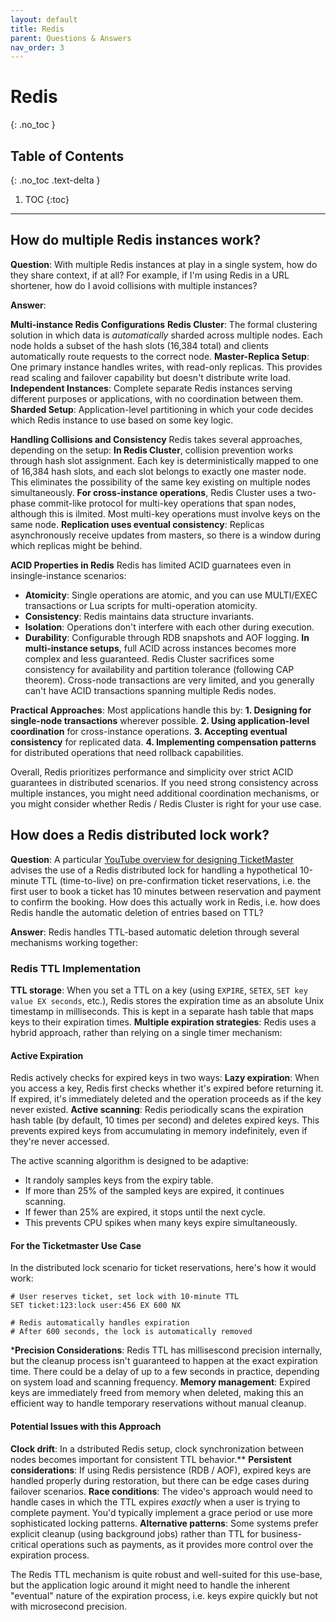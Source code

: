 ```yaml
---
layout: default
title: Redis
parent: Questions & Answers
nav_order: 3
---
```


# Redis
{: .no_toc }

## Table of Contents
{: .no_toc .text-delta }

1. TOC
{:toc}

---

## How do multiple Redis instances work? ##

**Question**: With multiple Redis instances at play in a single system, how do they share context, if at all? For example, if I'm using Redis in a URL shortener, how do I avoid collisions with multiple instances?

**Answer**:

**Multi-instance Redis Configurations**
**Redis Cluster**: The formal clustering solution in which data is *automatically* sharded across multiple nodes. Each node holds a subset of the hash slots (16,384 total) and clients automatically route requests to the correct node.
**Master-Replica Setup**: One primary instance handles writes, with read-only replicas. This provides read scaling and failover capability but doesn't distribute write load.
**Independent Instances**: Complete separate Redis instances serving different purposes or applications, with no coordination between them.
**Sharded Setup**: Application-level partitioning in which your code decides which Redis instance to use based on some key logic.

**Handling Collisions and Consistency**
Redis takes several approaches, depending on the setup:
**In Redis Cluster**, collision prevention works through hash slot assignment. Each key is deterministically mapped to one of 16,384 hash slots, and each slot belongs to exactly one master node. This eliminates the possibility of the same key existing on multiple nodes simultaneously.
**For cross-instance operations**, Redis Cluster uses a two-phase commit-like protocol for multi-key operations that span nodes, although this is ilmited. Most multi-key operations must involve keys on the same node.
**Replication uses eventual consistency**: Replicas asynchronously receive updates from masters, so there is a window during which replicas might be behind.

**ACID Properties in Redis**
Redis has limited ACID guarnatees even in insingle-instance scenarios:
* **Atomicity**: Single operations are atomic, and you can use MULTI/EXEC transactions or Lua scripts for multi-operation atomicity.
* **Consistency**: Redis maintains data structure invariants.
* **Isolation**: Operations don't interfere with each other during execution.
* **Durability**: Configurable through RDB snapshots and AOF logging.
**In multi-instance setups**, full ACID across instances becomes more complex and less guaranteed. Redis Cluster sacrifices some consistency for availability and partition tolerance (following CAP theorem). Cross-node transactions are very limited, and you generally can't have ACID transactions spanning multiple Redis nodes.

**Practical Approaches**:
Most applications handle this by:
**1. Designing for single-node transactions** wherever possible.
**2. Using application-level coordination** for cross-instance operations.
**3. Accepting eventual consistency** for replicated data.
**4. Implementing compensation patterns** for distributed operations that need rollback capabilities.

Overall, Redis prioritizes performance and simplicity over strict ACID guarantees in distributed scenarios. If you need strong consistency across multiple instances, you might need additional coordination mechanisms, or you might consider whether Redis / Redis Cluster is right for your use case.


## How does a Redis distributed lock work? ##

**Question**:
A particular [YouTube overview for designing TicketMaster](https://www.youtube.com/watch?v=fhdPyoO6aXI&t=1927s) advises the use of a Redis distributed lock for handling a hypothetical 10-minute TTL (time-to-live) on pre-confirmation ticket reservations, i.e. the first user to book a ticket has 10 minutes between reservation and payment to confirm the booking. How does this actually work in Redis, i.e. how does Redis handle the automatic deletion of entries based on TTL?

**Answer**:
Redis handles TTL-based automatic deletion through several mechanisms working together:

### Redis TTL Implementation ###
**TTL storage**: When you set a TTL on a key (using ``EXPIRE``, ``SETEX``, ``SET key value EX seconds``, etc.), Redis stores the expiration time as an absolute Unix timestamp in milliseconds. This is kept in a separate hash table that maps keys to their expiration times.
**Multiple expiration strategies**: Redis uses a hybrid approach, rather than relying on a single timer mechanism:

#### Active Expiration ####
Redis actively checks for expired keys in two ways:
**Lazy expiration**: When you access a key, Redis first checks whether it's expired before returning it. If expired, it's immediately deleted and the operation proceeds as if the key never existed.
**Active scanning**: Redis periodically scans the expiration hash table (by default, 10 times per second) and deletes expired keys. This prevents expired keys from accumulating in memory indefinitely, even if they're never accessed.

The active scanning algorithm is designed to be adaptive:
* It randoly samples keys from the expiry table.
* If more than 25% of the sampled keys are expired, it continues scanning.
* If fewer than 25% are expired, it stops until the next cycle.
* This prevents CPU spikes when many keys expire simultaneously.

#### For the Ticketmaster Use Case ####
In the distributed lock scenario for ticket reservations, here's how it would work:
```
# User reserves ticket, set lock with 10-minute TTL
SET ticket:123:lock user:456 EX 600 NX

# Redis automatically handles expiration
# After 600 seconds, the lock is automatically removed
```

***Precision Considerations**: Redis TTL has millisescond precision internally, but the cleanup process isn't guaranteed to happen at the exact expiration time. There could be a delay of up to a few seconds in practice, depending on system load and scanning frequency.
**Memory management**: Expired keys are immediately freed from memory when deleted, making this an efficient way to handle temporary reservations without manual cleanup.

#### Potential Issues with this Approach ####
**Clock drift**: In a dstributed Redis setup, clock synchronization between nodes becomes important for consistent TTL behavior.**
**Persistent considerations**: If using Redis persistence (RDB / AOF), expired keys are handled properly during restoration, but there can be edge cases during failover scenarios.
**Race conditions**: The video's approach would need to handle cases in which the TTL expires *exactly* when a user is trying to complete payment. You'd typically implement a grace period or use more sophisticated locking patterns.
**Alternative patterns**: Some systems prefer explicit cleanup (using background jobs) rather than TTL for business-critical operations such as payments, as it provides more control over the expiration process.

The Redis TTL mechanism is quite robust and well-suited for this use-base, but the application logic around it might need to handle the inherent "eventual" nature of the expiration process, i.e. keys expire quickly but not with microsecond precision.